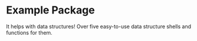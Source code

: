 # Example Package

It helps with data structures! Over five easy-to-use data structure shells and functions for them.